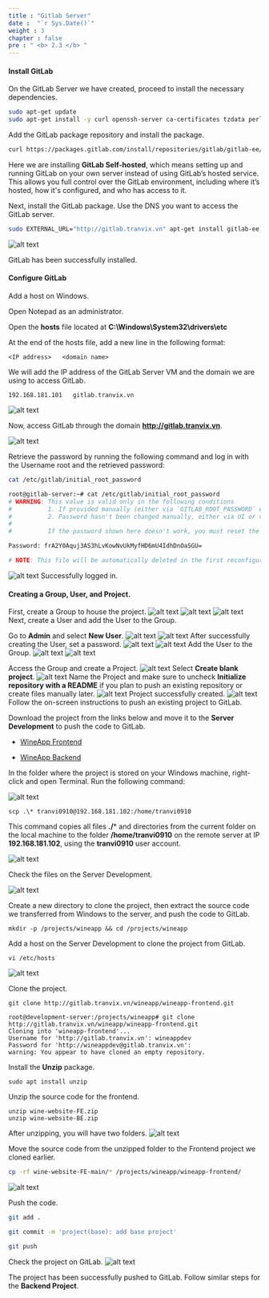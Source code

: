 ```yaml
---
title : "Gitlab Server"
date :  "`r Sys.Date()`" 
weight : 3 
chapter : false
pre : " <b> 2.3 </b> "
---
```


#### Install GitLab
On the GitLab Server we have created, proceed to install the necessary dependencies.

```sh
sudo apt-get update
sudo apt-get install -y curl openssh-server ca-certificates tzdata perl
```

Add the GitLab package repository and install the package.
```sh
curl https://packages.gitlab.com/install/repositories/gitlab/gitlab-ee/script.deb.sh | sudo bash

```

Here we are installing **GitLab Self-hosted**, which means setting up and running GitLab on your own server instead of using GitLab’s hosted service.
This allows you full control over the GitLab environment, including where it’s hosted, how it's configured, and who has access to it.

Next, install the GitLab package. Use the DNS you want to access the GitLab server.

```sh
sudo EXTERNAL_URL="http://gitlab.tranvix.vn" apt-get install gitlab-ee
```
![alt text](/images/2-preparation/2.3-gitlabserver/2-3-1.png)

GitLab has been successfully installed.

#### Configure GitLab
Add a host on Windows.

Open Notepad as an administrator.

Open the **hosts** file located at **C:\Windows\System32\drivers\etc**

At the end of the hosts file, add a new line in the following format:
```
<IP address>   <domain name>
```
We will add the IP address of the GitLab Server VM and the domain we are using to access GitLab.
```
192.168.181.101   gitlab.tranvix.vn
```
![alt text](/images/2-preparation/2.3-gitlabserver/2-3-2.png)

Now, access GitLab through the domain **http://gitlab.tranvix.vn**.

![alt text](/images/2-preparation/2.3-gitlabserver/2-3-3.png)

Retrieve the password by running the following command and log in with the Username root and the retrieved password:
```sh
cat /etc/gitlab/initial_root_password
```
```sh
root@gitlab-server:~# cat /etc/gitlab/initial_root_password
# WARNING: This value is valid only in the following conditions
#          1. If provided manually (either via `GITLAB_ROOT_PASSWORD` environment variable or via `gitlab_rails['initial_root_password']` setting in `gitlab.rb`, it was provided before database was seeded for the first time (usually, the first reconfigure run).
#          2. Password hasn't been changed manually, either via UI or via command line.
#
#          If the password shown here doesn't work, you must reset the admin password following https://docs.gitlab.com/ee/security/reset_user_password.html#reset-your-root-password.

Password: frA2Y0Aquj3AS3hLvKowNvUkMyfHD6mU4IdhDnOaSGU=

# NOTE: This file will be automatically deleted in the first reconfigure run after 24 hours.
```
![alt text](/images/2-preparation/2.3-gitlabserver/2-3-4.png)
Successfully logged in.

#### Creating a Group, User, and Project.
First, create a Group to house the project.
![alt text](/images/2-preparation/2.3-gitlabserver/2-3-5.png)
![alt text](/images/2-preparation/2.3-gitlabserver/2-3-6.png)
![alt text](/images/2-preparation/2.3-gitlabserver/2-3-7.png)
Next, create a User and add the User to the Group.

Go to **Admin** and select **New User**.
![alt text](/images/2-preparation/2.3-gitlabserver/2-3-8.png)
![alt text](/images/2-preparation/2.3-gitlabserver/2-3-9.png)
After successfully creating the User, set a password.
![alt text](/images/2-preparation/2.3-gitlabserver/2-3-10.png)
![alt text](/images/2-preparation/2.3-gitlabserver/2-3-11.png)
Add the User to the Group.
![alt text](/images/2-preparation/2.3-gitlabserver/2-3-12.png)
![alt text](/images/2-preparation/2.3-gitlabserver/2-3-13.png)

Access the Group and create a Project.
![alt text](/images/2-preparation/2.3-gitlabserver/2-3-14.png)
Select **Create blank project**.
![alt text](/images/2-preparation/2.3-gitlabserver/2-3-15.png)
Name the Project and make sure to uncheck **Initialize repository with a README** if you plan to push an existing repository or create files manually later.
![alt text](/images/2-preparation/2.3-gitlabserver/2-3-16.png)
Project successfully created.
![alt text](/images/2-preparation/2.3-gitlabserver/2-3-17.png)
Follow the on-screen instructions to push an existing project to GitLab.

Download the project from the links below and move it to the **Server Development** to push the code to GitLab.

- [WineApp Frontend](https://github.com/tranvix0910/wineapp-frontend.git)

- [WineApp Backend](https://github.com/tranvix0910/wineapp-backend.git)

In the folder where the project is stored on your Windows machine, right-click and open Terminal. Run the following command:

![alt text](/images/2-preparation/2.3-gitlabserver/2-3-18.png)

```
scp .\* tranvi0910@192.168.181.102:/home/tranvi0910
```
This command copies all files **./*** and directories from the current folder on the local machine to the folder **/home/tranvi0910** on the remote server at IP **192.168.181.102**, using the **tranvi0910** user account.

![alt text](/images/2-preparation/2.3-gitlabserver/2-3-19.png)

Check the files on the Server Development.

![alt text](/images/2-preparation/2.3-gitlabserver/2-3-20.png)

Create a new directory to clone the project, then extract the source code we transferred from Windows to the server, and push the code to GitLab.

```
mkdir -p /projects/wineapp && cd /projects/wineapp
```

Add a host on the Server Development to clone the project from GitLab.
```
vi /etc/hosts
```
![alt text](/images/2-preparation/2.3-gitlabserver/2-3-21.png)

Clone the project.
```
git clone http://gitlab.tranvix.vn/wineapp/wineapp-frontend.git
```
```shell
root@development-server:/projects/wineapp# git clone http://gitlab.tranvix.vn/wineapp/wineapp-frontend.git
Cloning into 'wineapp-frontend'...
Username for 'http://gitlab.tranvix.vn': wineappdev
Password for 'http://wineappdev@gitlab.tranvix.vn':
warning: You appear to have cloned an empty repository.
```
Install the **Unzip** package.
```
sudo apt install unzip
```

Unzip the source code for the frontend.
```
unzip wine-website-FE.zip
unzip wine-website-BE.zip
```

After unzipping, you will have two folders.
![alt text](/images/2-preparation/2.3-gitlabserver/2-3-22.png)

Move the source code from the unzipped folder to the Frontend project we cloned earlier.
```sh
cp -rf wine-website-FE-main/* /projects/wineapp/wineapp-frontend/
```
![alt text](/images/2-preparation/2.3-gitlabserver/2-3-23.png)

Push the code.

```sh
git add .

git commit -m 'project(base): add base project'

git push
```

Check the project on GitLab.
![alt text](/images/2-preparation/2.3-gitlabserver/2-3-24.png)

The project has been successfully pushed to GitLab. Follow similar steps for the **Backend Project**.